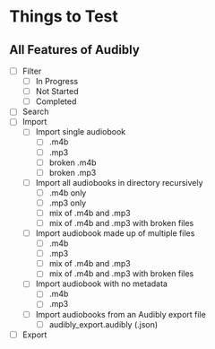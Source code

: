 # Things to Test

## All Features of Audibly

- [ ] Filter
  - [ ] In Progress
  - [ ] Not Started
  - [ ] Completed
- [ ] Search
- [ ] Import
  - [ ] Import single audiobook
    - [ ] .m4b
    - [ ] .mp3
    - [ ] broken .m4b
    - [ ] broken .mp3
  - [ ] Import all audiobooks in directory recursively
    - [ ] .m4b only
    - [ ] .mp3 only
    - [ ] mix of .m4b and .mp3
    - [ ] mix of .m4b and .mp3 with broken files
  - [ ] Import audiobook made up of multiple files
    - [ ] .m4b
    - [ ] .mp3
    - [ ] mix of .m4b and .mp3
    - [ ] mix of .m4b and .mp3 with broken files
  - [ ] Import audiobook with no metadata
    - [ ] .m4b
    - [ ] .mp3
  - [ ] Import audiobooks from an Audibly export file
    - [ ] audibly_export.audibly (.json)
- [ ] Export